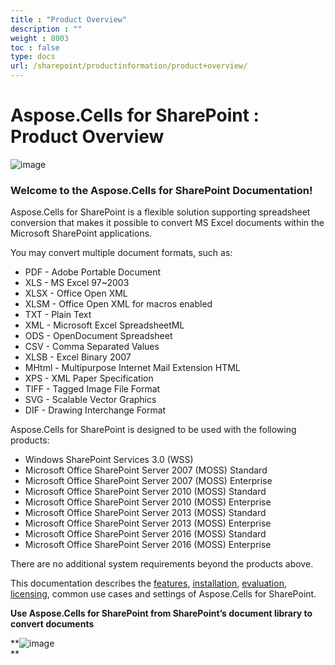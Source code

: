 ```yaml
---
title : "Product Overview" 
description : "" 
weight : 8003 
toc : false
type: docs
url: /sharepoint/productinformation/product+overview/
---
```


# Aspose.Cells for SharePoint : Product Overview


![image](https://docs2.aspose.com/cells/sharepoint/attachments/thumbnails/6357010/6488065)

### Welcome to the Aspose.Cells for SharePoint Documentation!

Aspose.Cells for SharePoint is a flexible solution supporting spreadsheet conversion that makes it possible to convert MS Excel documents within the Microsoft SharePoint applications.

You may convert multiple document formats, such as:

*   PDF - Adobe Portable Document
*   XLS - MS Excel 97~2003
*   XLSX - Office Open XML
*   XLSM - Office Open XML for macros enabled
*   TXT - Plain Text
*   XML - Microsoft Excel SpreadsheetML
*   ODS - OpenDocument Spreadsheet
*   CSV - Comma Separated Values
*   XLSB - Excel Binary 2007
*   MHtml - Multipurpose Internet Mail Extension HTML
*   XPS - XML Paper Specification
*   TIFF - Tagged Image File Format
*   SVG - Scalable Vector Graphics
*   DIF - Drawing Interchange Format

Aspose.Cells for SharePoint is designed to be used with the following products:

*   Windows SharePoint Services 3.0 (WSS)
*   Microsoft Office SharePoint Server 2007 (MOSS) Standard
*   Microsoft Office SharePoint Server 2007 (MOSS) Enterprise
*   Microsoft Office SharePoint Server 2010 (MOSS) Standard
*   Microsoft Office SharePoint Server 2010 (MOSS) Enterprise
*   Microsoft Office SharePoint Server 2013 (MOSS) Standard
*   Microsoft Office SharePoint Server 2013 (MOSS) Enterprise
*   Microsoft Office SharePoint Server 2016 (MOSS) Standard
*   Microsoft Office SharePoint Server 2016 (MOSS) Enterprise

There are no additional system requirements beyond the products above.

This documentation describes the [features](https://docs2.aspose.com/cells/sharepoint/productinformation/features/), [installation](https://docs2.aspose.com/cells/sharepoint/productinformation/install/), [evaluation](https://docs2.aspose.com/cells/sharepoint/productinformation/evaluate+aspose.cells), [licensing](https://docs2.aspose.com/cells/sharepoint/productinformation/license/), common use cases and settings of Aspose.Cells for SharePoint.

**Use Aspose.Cells for SharePoint from SharePoint’s document library to convert documents**

**![image](https://docs2.aspose.com/cells/sharepoint/attachments/6357010/48496647.png)  
**

